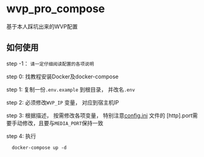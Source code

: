 # wvp_pro_compose
基于本人踩坑出来的WVP配置
## 如何使用
  step -1： ``请一定仔细阅读配置的各项说明``
  
  step 0: 找教程安装Docker及docker-compose

  step 1: 复制一份``.env.example`` 到根目录， 并改名``.env``

  step 2: 必须修改``WVP_IP`` 变量， 对应到宿主机IP

  step 3: 根据描述， 按需修改各项变量， 特别注意[config.ini](./wvp/config/config.ini) 文件的 [http].port需要手动修改，且要与``MEDIA_PORT``保持一致

  step 4: 执行

      docker-compose up -d